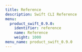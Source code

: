 ```yaml
---
title: Reference
description: Swift CLI Reference
menu:
  product_swift_0.9.0:
    identifier: reference
    name: Reference
    weight: 1000
menu_name: product_swift_0.9.0
---
```

